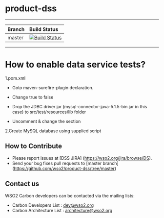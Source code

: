# product-dss

---

|  Branch | Build Status |
| :------------ |:-------------
| master      | [![Build Status](https://wso2.org/jenkins/job/product-dss/badge/icon)](https://wso2.org/jenkins/job/product-dss) |


---

How to enable data service tests?
=================================
1.pom.xml
- Goto maven-surefire-plugin declaration.
- Change <skip>true</skip> to <skip>false</skip>

- Drop the JDBC driver jar (mysql-connector-java-5.1.5-bin.jar in this case) to src/test/resources/lib folder
- Uncomment & change the <!-- JDBC Driver classes --> section


2.Create MySQL database using supplied script 

## How to Contribute
* Please report issues at [DSS JIRA] (https://wso2.org/jira/browse/DS).
* Send your bug fixes pull requests to [master branch] (https://github.com/wso2/product-dss/tree/master) 

## Contact us
WSO2 Carbon developers can be contacted via the mailing lists:

* Carbon Developers List : dev@wso2.org
* Carbon Architecture List : architecture@wso2.org
